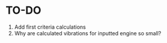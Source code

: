 # TO-DO
1. Add first criteria calculations
2. Why are calculated vibrations for inputted engine so small?
